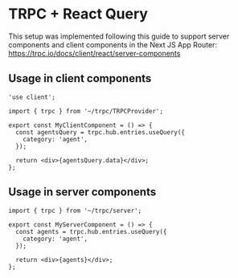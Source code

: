 # TRPC + React Query

This setup was implemented following this guide to support server components and client components in the Next JS App Router: https://trpc.io/docs/client/react/server-components

## Usage in client components

```tsx
'use client';

import { trpc } from '~/trpc/TRPCProvider';

export const MyClientComponent = () => {
  const agentsQuery = trpc.hub.entries.useQuery({
    category: 'agent',
  });

  return <div>{agentsQuery.data}</div>;
};
```

## Usage in server components

```tsx
import { trpc } from '~/trpc/server';

export const MyServerComponent = () => {
  const agents = trpc.hub.entries.useQuery({
    category: 'agent',
  });

  return <div>{agents}</div>;
};
```
